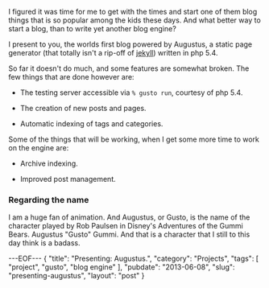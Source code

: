 I figured it was time for me to get with the times and start one of them
blog things that is so popular among the kids these days.  And what better
way to start a blog, than to write yet another blog engine?

I present to you, the worlds first blog powered by Augustus, a static page
generator (that totally isn't a rip-off of [jekyll][1]) written in php 5.4.

So far it doesn't do much, and some features are somewhat broken.  The few
things that are done however are:

* The testing server accessible via `% gusto run`, courtesy of php 5.4.

* The creation of new posts and pages.

* Automatic indexing of tags and categories.

Some of the things that will be working, when I get some more time to work
on the engine are:

* Archive indexing.

* Improved post management.

<h3>Regarding the name</h3>

I am a huge fan of animation.  And Augustus, or Gusto, is the name of the
character played by Rob Paulsen in Disney's Adventures of the Gummi Bears.
Augustus "Gusto" Gummi.  And that is a character that I still to this day
think is a badass.

[1]: https://github.com/mojombo/jekyll

---EOF---
{
    "title": "Presenting: Augustus.",
    "category": "Projects",
    "tags": [
        "project",
        "gusto",
        "blog engine"
    ],
    "pubdate": "2013-06-08",
    "slug": "presenting-augustus",
    "layout": "post"
}